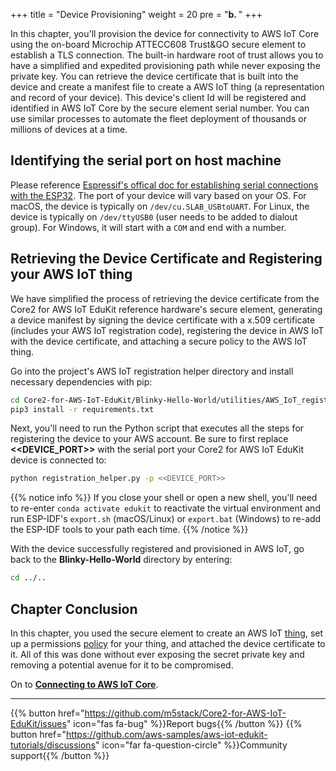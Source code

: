 +++
title = "Device Provisioning"
weight = 20
pre = "<b>b. </b>"
+++

In this chapter, you'll provision the device for connectivity to AWS IoT Core using the on-board Microchip ATTECC608 Trust&GO secure element to establish a TLS connection. The built-in hardware root of trust allows you to have a simplified and expedited provisioning path while never exposing the private key. You can retrieve the device certificate that is built into the device and create a manifest file to create a AWS IoT thing (a representation and record of your device). This device's client Id will be registered and identified in AWS IoT Core by the secure element serial number. You can use similar processes to automate the fleet deployment of thousands or millions of devices at a time.

## Identifying the serial port on host machine
Please reference [Espressif's offical doc for establishing serial connections with the ESP32](https://docs.espressif.com/projects/esp-idf/en/latest/esp32/get-started/establish-serial-connection.html). The port of your device will vary based on your OS. For macOS, the device is typically on `/dev/cu.SLAB_USBtoUART`. For Linux, the device is typically on `/dev/ttyUSB0` (user needs to be added to dialout group). For Windows, it will start with a `COM` and end with a number.

## Retrieving the Device Certificate and Registering your AWS IoT thing
We have simplified the process of retrieving the device certificate from the Core2 for AWS IoT EduKit reference hardware's secure element, generating a device manifest by signing the device certificate with a x.509 certificate (includes your AWS IoT registration code), registering the device in AWS IoT with the device certificate, and attaching a secure policy to the AWS IoT thing.

Go into the project's AWS IoT registration helper directory and install necessary dependencies with pip:
```bash
cd Core2-for-AWS-IoT-EduKit/Blinky-Hello-World/utilities/AWS_IoT_registration_helper/
pip3 install -r requirements.txt
```

Next, you'll need to run the Python script that executes all the steps for registering the device to your AWS account. Be sure to first replace **<<DEVICE_PORT>>** with the serial port your Core2 for AWS IoT EduKit device is connected to:
```bash
python registration_helper.py -p <<DEVICE_PORT>>
```

{{% notice info %}}
If you close your shell or open a new shell, you'll need to re-enter `conda activate edukit` to reactivate the virtual environment and run ESP-IDF's `export.sh` (macOS/Linux) or `export.bat` (Windows) to re-add the ESP-IDF tools to your path each time.
{{% /notice %}}

With the device successfully registered and provisioned in AWS IoT, go back to the **Blinky-Hello-World** directory by entering:
```bash
cd ../..
```

## Chapter Conclusion
In this chapter, you used the secure element to create an AWS IoT [thing](https://docs.aws.amazon.com/iot/latest/developerguide/thing-registry.html), set up a permissions [policy](https://docs.aws.amazon.com/iot/latest/developerguide/thing-policy-variables.html) for your thing, and attached the device certificate to it. All of this was done without ever exposing the secret private key and removing a potential avenue for it to be compromised.

On to [**Connecting to AWS IoT Core**](connecting-to-aws.html).

---
{{% button href="https://github.com/m5stack/Core2-for-AWS-IoT-EduKit/issues" icon="fas fa-bug" %}}Report bugs{{% /button %}} {{% button href="https://github.com/aws-samples/aws-iot-edukit-tutorials/discussions" icon="far fa-question-circle" %}}Community support{{% /button %}}